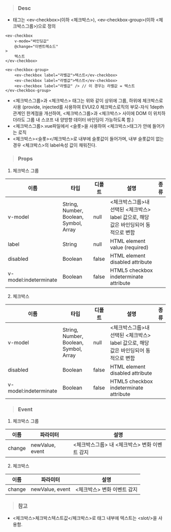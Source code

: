 
>### Desc
 - 태그는 &lt;ev-checkbox&gt;(이하 <체크박스>), &lt;ev-checkbox-group&gt;(이하 <체크박스그룹>)으로 정의

```
<ev-checkbox
    v-mode="바인딩값"
    @change="이벤트메소드"
>
    텍스트
</ev-checkbox>
```

```
<ev-checkbox-group>
    <ev-checkbox label="라벨값">텍스트</ev-checkbox>
    <ev-checkbox label="라벨값">텍스트</ev-checkbox>
    <ev-checkbox label="라벨값" /> // 이 경우는 라벨값 = 텍스트
</ev-checkbox-group>
```

 - <체크박스그룹>과 <체크박스> 태그는 위와 같이 상위에 그룹, 하위에 체크박스로 사용
   (provide, injected를 사용하여 EVUI2.0 체크박스로직의 부모-자식 1depth 관계인 한계점을 개선하여, <체크박스그룹>과 <체크박스> 사이에 DOM
   이 위치하더라도 그룹 내 스코프 내 양방향 데이터 바인딩이 가능하도록 함.)
 - <체크박스그룹>.vue파일에서 <슬롯>을 사용하여 <체크박스>태그가 안에 들어가는 로직
 - <체크박스><슬롯></체크박스>로 내부에 슬롯값이 들어가며, 내부 슬롯값이 없는 경우 <체크박스>의 label속성 값이 채워진다.  


>### Props
1) 체크박스 그룹

  | 이름 | 타입 |디폴트 |  설명 | 종류 |
  |------------ |-----------|---------|-------------------------|---------------------------------------------------|
  | v-model | String, Number, Boolean, Symbol, Array | null | <체크박스그룹>내 선택된 <체크박스> label 값으로, 해당 값은 바인딩되어 동적으로 변함 | |
  | label | String  | null | HTML element value (required) |  |
  | disabled | Boolean | false | HTML element disabled attribute |  |
  | v-model:indeterminate | Boolean | false | HTML5 checkbox indeterminate attribute |  |

2) 체크박스

 | 이름 | 타입 | 디폴트 | 설명 | 종류 |
  |------------ |-----------|---------|-------------------------|---------------------------------------------------|
  | v-model | String, Number, Boolean, Symbol, Array | null | <체크박스그룹>내 선택된 <체크박스> label 값으로, 해당 값은 바인딩되어 동적으로 변함 | |
  | disabled | Boolean | false | HTML element disabled attribute |  |
  | v-model:indeterminate | Boolean | false | HTML5 checkbox indeterminate attribute |  |


>### Event
1) 체크박스 그룹

| 이름 | 파라미터 | 설명 |
 |------|----------|------|
 | change | newValue, event | <체크박스그룹> 내 <체크박스> 변화 이벤트 감지 |

2) 체크박스

| 이름 | 파라미터 | 설명 |
 |------|----------|------|
 | change | newValue, event | <체크박스> 변화 이벤트 감지 |


>### 참고
 - <체크박스>체크박스텍스트값</체크박스>로 태그 내부에 텍스트는 &lt;slot/&gt;을 사용함.
